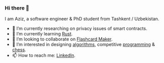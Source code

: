 ### Hi there 👋

I am Aziz, a software engineer & PhD student from Tashkent / Uzbekistan.

- 🔭 I’m currently researching on privacy issues of smart contracts.
- 🌱 I’m currently learning [Rust](https://github.com/azizkayumov/learning-rust).
- 👯 I’m looking to collaborate on [Flashcard Maker](https://github.com/azizkayumov/Flashcard-Maker-Android).
- 🧐 I’m interested in designing [algorithms](https://github.com/azizkayumov/Algo), competitive [programming](https://leetcode.com/aziz_kayumov/) & [chess](https://lichess.org/@/Aziz_Kayumov). 
- 📫 How to reach me: [LinkedIn](https://www.linkedin.com/in/abduaziz-kayumov/).
